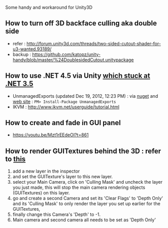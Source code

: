 Some handy and workaround for Unity3D

How to turn off 3D backface culling aka double side
---
* refer : http://forum.unity3d.com/threads/two-sided-cutout-shader-for-u3-wanted.93189/
* backup : https://github.com/katopz/unity-handy/blob/master/%24DoublesidedCutout.unitypackage

How to use .NET 4.5 via Unity [which stuck at .NET 3.5](http://blogs.unity3d.com/2014/05/20/the-future-of-scripting-in-unity/)
---
* UnmanagedExports (updated Dec 19, 2012, 12:23 PM) : via [nuget](https://www.nuget.org/packages/UnmanagedExports) and [web site]( https://sites.google.com/site/robertgiesecke/Home/uploads/unmanagedexports) : `PM> Install-Package UnmanagedExports`
* IKVM : http://www.ikvm.net/userguide/tutorial.html

How to create and fade in GUI panel
---
* https://youtu.be/Mzt1rEEdeOI?t=861

How to render GUITextures behind the 3D : refer to [this](http://forum.unity3d.com/threads/how-to-set-guitexture-behind-of-3d-object.119520/)
---
1. add a new layer in the inspector
1. and set the GUITexture's layer to this new layer. 
1. select your Main Camera, click on 'Culling Mask' and uncheck the layer you just made, this will stop the main camera rendering objects (GUITextures) on this layer. 
1. go and create a second Camera and set its 'Clear Flags' to 'Depth Only' and its 'Culling Mask' to only render the layer you set up earlier for the GUITextures, 
1. finally change this Camera's 'Depth' to -1. 
1. Main camera and second camera all needs to be set as 'Depth Only'

